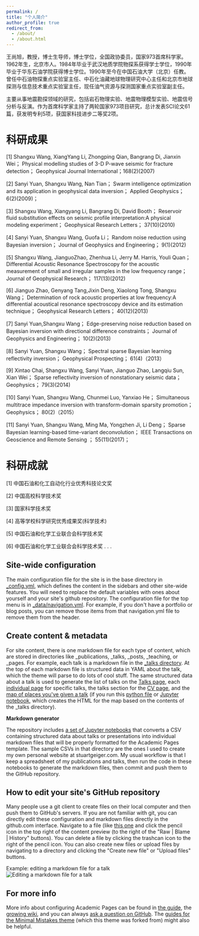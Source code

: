 ```yaml
---
permalink: /
title: "个人简介"
author_profile: true
redirect_from: 
  - /about/
  - /about.html
---
```


王尚旭，教授，博士生导师，博士学位，全国政协委员，国家973首席科学家。1962年生，北京市人。1984年毕业于武汉地质学院物探系获得学士学位，1990年毕业于华东石油学院获得博士学位。1990年至今在中国石油大学（北京）任教。曾任中石油物探重点实验室主任、中石化油藏地球物理研究中心主任和北京市地球探测与信息技术重点实验室主任，现任油气资源与探测国家重点实验室副主任。

主要从事地震勘探领域的研究，包括岩石物理实验、地震物理模型实验、地震信号分析与反演。作为首席科学家主持了两轮国家973项目研究，总计发表SCI论文61篇，获发明专利5项，获国家科技进步二等奖2项。

科研成果
======
[1] Shangxu Wang, XiangYang Li, Zhongping Qian, Bangrang Di, Jianxin Wei； Physical modelling studies of 3-D P-wave seismic for fracture
detection； Geophysical Journal International；168(2)(2007)

[2] Sanyi Yuan, Shangxu Wang, Nan Tian； Swarm intelligence optimization and its application in geophysical data inversion； Applied Geophysics； 6(2)(2009)；

[3] Shangxu Wang, Xiangyang Li, Bangrang Di, David Booth； Reservoir fluid substitution effects on seismic profile interpretation:A physical modeling experiment； Geophysical Research Letters； 37(10)(2010)

[4] Sanyi Yuan, Shangxu Wang, Guofa Li； Random noise reduction using Bayesian inversion； Journal of Geophysics and Engineering；
9(1)(2012)

[5] Shangxu Wang, JianguoZhao, Zhenhua Li, Jerry M. Harris, Youli Quan； Differential Acoustic Resonance Spectroscopy for the acoustic measurement of small and irregular samples in the low frequency range； Journal of Geophysical Research； 117(13)(2012)

[6] Jianguo Zhao, Genyang Tang,Jixin Deng, Xiaolong Tong, Shangxu Wang； Determination of rock acoustic properties at low frequency:A differential acoustical resonance spectroscopy device and its estimation technique； Geophysical Research Letters； 40(12)(2013)

[7] Sanyi Yuan,Shangxu Wang； Edge-preserving noise reduction based on Bayesian inversion with directional difference constraints； Journal of Geophysics and Engineering； 10(2)(2013)

[8] Sanyi Yuan, Shangxu Wang； Spectral sparse Bayesian learning reflectivity inversion； Geophysical Prospecting； 61(4)（2013）

[9] Xintao Chai, Shangxu Wang, Sanyi Yuan, Jianguo Zhao, Langqiu Sun, Xian Wei； Sparse reflectivity inversion of nonstationary seismic data； Geophysics； 79(3)(2014)

[10] Sanyi Yuan, Shangxu Wang, Chunmei Luo, Yanxiao He； Simultaneous multitrace impedance inversion with transform-domain sparsity promotion； Geophysics； 80(2)（2015）

[11] Sanyi Yuan, Shangxu Wang, Ming Ma, Yongzhen Ji, Li Deng； Sparse Bayesian learning-based time-variant deconvolution； IEEE Transactions on Geoscience and Remote Sensing ； 55(11)(2017)；

科研成就
======
[1] 中国石油和化工自动化行业优秀科技论文奖

[2] 中国高校科学技术奖

[3] 国家科学技术奖

[4] 高等学校科学研究优秀成果奖(科学技术)

[5] 中国石油和化学工业联合会科学技术奖

[6] 中国石油和化学工业联合会科学技术奖
. . .

Site-wide configuration
------
The main configuration file for the site is in the base directory in [_config.yml](https://github.com/academicpages/academicpages.github.io/blob/master/_config.yml), which defines the content in the sidebars and other site-wide features. You will need to replace the default variables with ones about yourself and your site's github repository. The configuration file for the top menu is in [_data/navigation.yml](https://github.com/academicpages/academicpages.github.io/blob/master/_data/navigation.yml). For example, if you don't have a portfolio or blog posts, you can remove those items from that navigation.yml file to remove them from the header. 

Create content & metadata
------
For site content, there is one markdown file for each type of content, which are stored in directories like _publications, _talks, _posts, _teaching, or _pages. For example, each talk is a markdown file in the [_talks directory](https://github.com/academicpages/academicpages.github.io/tree/master/_talks). At the top of each markdown file is structured data in YAML about the talk, which the theme will parse to do lots of cool stuff. The same structured data about a talk is used to generate the list of talks on the [Talks page](https://academicpages.github.io/talks), each [individual page](https://academicpages.github.io/talks/2012-03-01-talk-1) for specific talks, the talks section for the [CV page](https://academicpages.github.io/cv), and the [map of places you've given a talk](https://academicpages.github.io/talkmap.html) (if you run this [python file](https://github.com/academicpages/academicpages.github.io/blob/master/talkmap.py) or [Jupyter notebook](https://github.com/academicpages/academicpages.github.io/blob/master/talkmap.ipynb), which creates the HTML for the map based on the contents of the _talks directory).

**Markdown generator**

The repository includes [a set of Jupyter notebooks](https://github.com/academicpages/academicpages.github.io/tree/master/markdown_generator
) that converts a CSV containing structured data about talks or presentations into individual markdown files that will be properly formatted for the Academic Pages template. The sample CSVs in that directory are the ones I used to create my own personal website at stuartgeiger.com. My usual workflow is that I keep a spreadsheet of my publications and talks, then run the code in these notebooks to generate the markdown files, then commit and push them to the GitHub repository.

How to edit your site's GitHub repository
------
Many people use a git client to create files on their local computer and then push them to GitHub's servers. If you are not familiar with git, you can directly edit these configuration and markdown files directly in the github.com interface. Navigate to a file (like [this one](https://github.com/academicpages/academicpages.github.io/blob/master/_talks/2012-03-01-talk-1.md) and click the pencil icon in the top right of the content preview (to the right of the "Raw | Blame | History" buttons). You can delete a file by clicking the trashcan icon to the right of the pencil icon. You can also create new files or upload files by navigating to a directory and clicking the "Create new file" or "Upload files" buttons. 

Example: editing a markdown file for a talk
![Editing a markdown file for a talk](/images/editing-talk.png)

For more info
------
More info about configuring Academic Pages can be found in [the guide](https://academicpages.github.io/markdown/), the [growing wiki](https://github.com/academicpages/academicpages.github.io/wiki), and you can always [ask a question on GitHub](https://github.com/academicpages/academicpages.github.io/discussions). The [guides for the Minimal Mistakes theme](https://mmistakes.github.io/minimal-mistakes/docs/configuration/) (which this theme was forked from) might also be helpful.
